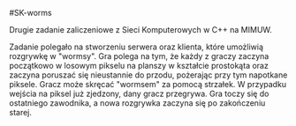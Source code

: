 #SK-worms

Drugie zadanie zaliczeniowe z Sieci Komputerowych w C++ na MIMUW.

Zadanie polegało na stworzeniu serwera oraz klienta, które umożliwią rozgrywkę w "wormsy". Gra polega na tym, że każdy z graczy zaczyna początkowo w losowym pikselu na planszy w kształcie prostokąta oraz zaczyna poruszać się nieustannie do przodu, pożerając przy tym napotkane piksele. Gracz może skręcać "wormsem" za pomocą strzałek. W przypadku wejścia na piksel już zjedzony, dany gracz przegrywa. Gra toczy się do ostatniego zawodnika, a nowa rozgrywka zaczyna się po zakończeniu starej. 
